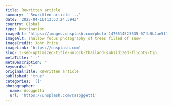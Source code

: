 ```yaml
---
title: Rewritten article
summary: ' Rewritten article ...'
date: '2025-04-16T13:53:24.594Z'
country: Global
type: Destination
imageUrl: 'https://images.unsplash.com/photo-1476514525535-07fb3b4ae5f1'
imageAlt: shallow focus photography of trees filled of snow
imageCredit: John Price
imageLink: 'https://unsplash.com'
slug: 1-seo-optimized-title-unlock-thailand-subsidized-flights-tip
metaTitle: '|-'
metaDescription: ''
keywords: ''
originalTitle: Rewritten article
published: 'true'
categories: '[]'
photographer:
  name: Asoggetti
  url: 'https://unsplash.com/@asoggetti'
---
```


